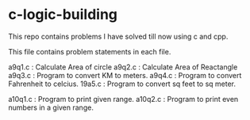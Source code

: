 # c-logic-building
This repo contains problems I have solved till now using c and cpp.

This file contains problem statements in each file.

a9q1.c      : Calculate Area of circle
a9q2.c      : Calculate Area of Reactangle
a9q3.c      : Program to convert KM to meters.
a9q4.c      : Program to convert Fahrenheit to celcius.
19a5.c      : Program to convert sq feet to sq meter.

a10q1.c     : Program to print given range.
a10q2.c     : Program to print even numbers in a given range.
